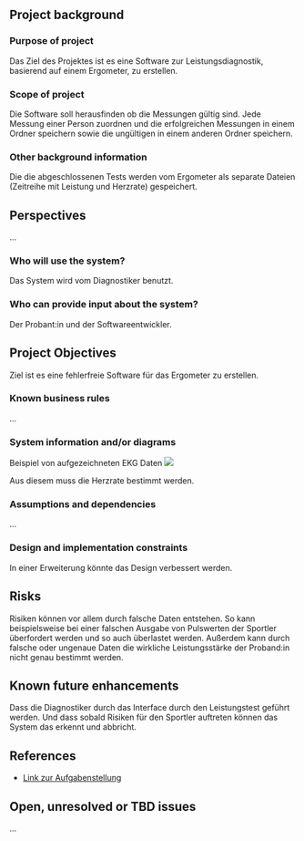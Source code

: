 ## Project background

### Purpose of project
Das Ziel des Projektes ist es eine Software zur Leistungsdiagnostik, basierend auf einem Ergometer, zu erstellen.


### Scope of project
Die Software soll herausfinden ob die Messungen gültig sind. Jede Messung einer Person zuordnen und die erfolgreichen Messungen in einem Ordner speichern sowie die ungültigen in einem anderen Ordner speichern.

### Other background information

Die die abgeschlossenen Tests werden vom Ergometer als separate Dateien (Zeitreihe mit Leistung und Herzrate) gespeichert.

## Perspectives
...

### Who will use the system?

Das System wird vom Diagnostiker benutzt. 


### Who can provide input about the system?

Der Probant:in und der Softwareentwickler.


## Project Objectives
Ziel ist es eine fehlerfreie Software für das Ergometer zu erstellen.

### Known business rules

...

### System information and/or diagrams

Beispiel von aufgezeichneten EKG Daten
![](ekg_example.png)

Aus diesem muss die Herzrate bestimmt werden.

### Assumptions and dependencies

...

### Design and implementation constraints

In einer Erweiterung könnte das Design verbessert werden.  

## Risks

Risiken können vor allem durch falsche Daten entstehen. So kann beispielsweise bei einer falschen Ausgabe von Pulswerten der Sportler überfordert werden und so auch überlastet werden. Außerdem kann durch falsche oder ungenaue Daten die wirkliche Leistungsstärke der Proband:in nicht genau bestimmt werden.


## Known future enhancements

Dass die Diagnostiker durch das Interface durch den Leistungstest geführt werden.
Und dass sobald Risiken für den Sportler auftreten können das System das erkennt und abbricht.

## References

- [Link zur Aufgabenstellung](tbd)

## Open, unresolved or TBD issues

...
